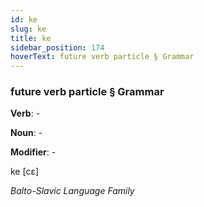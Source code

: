 ```yaml
---
id: ke
slug: ke
title: ke
sidebar_position: 174
hoverText: future verb particle § Grammar
---
```


### future verb particle § Grammar

**Verb**: -

**Noun**: -

**Modifier**: -

ke [cɛ]

*Balto-Slavic Language Family*